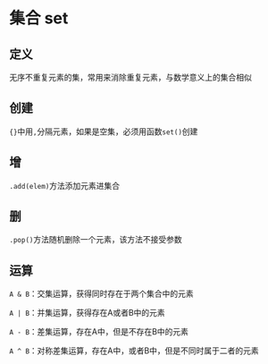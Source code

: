 # 集合 set

## 定义

无序不重复元素的集，常用来消除重复元素，与数学意义上的集合相似

## 创建

`{}`中用`,`分隔元素，如果是空集，必须用函数`set()`创建

## 增

`.add(elem)`方法添加元素进集合

## 删

`.pop()`方法随机删除一个元素，该方法不接受参数

## 运算

`A & B`：交集运算，获得同时存在于两个集合中的元素

`A | B`：并集运算，获得存在A或者B中的元素

`A - B`：差集运算，存在A中，但是不存在B中的元素

`A ^ B`：对称差集运算，存在A中，或者B中，但是不同时属于二者的元素

